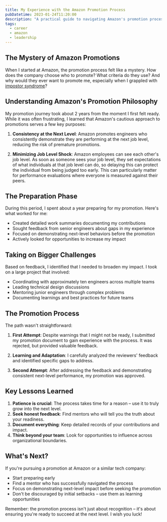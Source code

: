```yaml
---
title: My Experience with the Amazon Promotion Process
pubDatetime: 2023-01-24T11:20:00
description: "A practical guide to navigating Amazon's promotion process, based on personal experience"
tags:
  - career
  - amazon
  - leadership
---
```


## The Mystery of Amazon Promotions

When I started at Amazon, the promotion process felt like a mystery. How
does the company choose who to promote? What criteria do they use? And why
would they ever want to promote me, especially when I grappled with [impostor
syndrome](https://www.kevinlondon.com/2015/05/27/impostor-syndrome-and-me)?

## Understanding Amazon's Promotion Philosophy

My promotion journey took about 2 years from the moment I first felt ready.
While it was often frustrating, I learned that Amazon's cautious approach to
promotions serves a few key purposes:

1. **Consistency at the Next Level**: Amazon promotes engineers who consistently demonstrate
   they are performing at the next job level, reducing the risk of premature promotions.

2. **Minimizing Job Level Shock**: Amazon employees can see each other's job level. As soon as
   someone sees your job level, they set expectations of what individuals at that job level can do,
   so delaying this can protect the individual from being judged too early. This can particularly
   matter for performance evaluations where everyone is measured against their peers.

## The Preparation Phase

During this period, I spent about a year preparing for my promotion. Here's what worked for me:

- Created detailed work summaries documenting my contributions
- Sought feedback from senior engineers about gaps in my experience
- Focused on demonstrating next-level behaviors before the promotion
- Actively looked for opportunities to increase my impact

## Taking on Bigger Challenges

Based on feedback, I identified that I needed to broaden my impact. I took on a large project that involved:
- Coordinating with approximately ten engineers across multiple teams
- Leading technical design discussions
- Mentoring junior engineers through complex problems
- Documenting learnings and best practices for future teams

## The Promotion Process

The path wasn't straightforward:

1. **First Attempt**: Despite warnings that I might not be ready, I submitted my promotion document to gain experience with the process. It was rejected, but provided valuable feedback.

2. **Learning and Adaptation**: I carefully analyzed the reviewers' feedback and identified specific gaps to address.

3. **Second Attempt**: After addressing the feedback and demonstrating consistent next-level performance, my promotion was approved.

## Key Lessons Learned

1. **Patience is crucial**: The process takes time for a reason – use it to truly grow into the next level.
2. **Seek honest feedback**: Find mentors who will tell you the truth about your readiness.
3. **Document everything**: Keep detailed records of your contributions and impact.
4. **Think beyond your team**: Look for opportunities to influence across organizational boundaries.

## What's Next?

If you're pursuing a promotion at Amazon or a similar tech company:
- Start preparing early
- Find a mentor who has successfully navigated the process
- Focus on demonstrating next-level impact before seeking the promotion
- Don't be discouraged by initial setbacks – use them as learning opportunities

Remember: the promotion process isn't just about recognition – it's about ensuring you're ready to succeed at the next level. I wish you luck!
